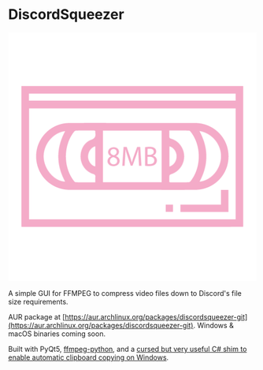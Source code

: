 # DiscordSqueezer
![](icon/discordsqueezer.png)

A simple GUI for FFMPEG to compress video files down to Discord's file size requirements.

AUR package at [https://aur.archlinux.org/packages/discordsqueezer-git](https://aur.archlinux.org/packages/discordsqueezer-git).
Windows & macOS binaries coming soon.

Built with PyQt5, [ffmpeg-python](https://github.com/kkroening/ffmpeg-python), and a [cursed but very useful C# shim to enable automatic clipboard copying on Windows](https://github.com/rostok/file2clip).
